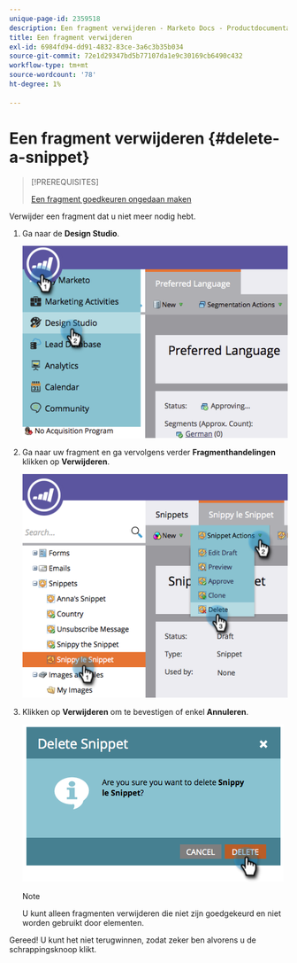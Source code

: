 ```yaml
---
unique-page-id: 2359518
description: Een fragment verwijderen - Marketo Docs - Productdocumentatie
title: Een fragment verwijderen
exl-id: 6984fd94-dd91-4832-83ce-3a6c3b35b034
source-git-commit: 72e1d29347bd5b77107da1e9c30169cb6490c432
workflow-type: tm+mt
source-wordcount: '78'
ht-degree: 1%

---
```


# Een fragment verwijderen {#delete-a-snippet}

>[!PREREQUISITES]
>
>[Een fragment goedkeuren ongedaan maken](/help/marketo/product-docs/personalization/segmentation-and-snippets/snippets/unapprove-a-snippet.md)

Verwijder een fragment dat u niet meer nodig hebt.

1. Ga naar de **Design Studio**.

   ![](assets/image2014-9-16-10-3a43-3a47.png)

1. Ga naar uw fragment en ga vervolgens verder **Fragmenthandelingen** klikken op **Verwijderen**.

   ![](assets/image2014-9-16-10-3a43-3a57.png)

1. Klikken op **Verwijderen** om te bevestigen of enkel **Annuleren**.

   ![](assets/image2014-9-16-10-3a44-3a8.png)

   >[!NOTE]
   >
   >U kunt alleen fragmenten verwijderen die niet zijn goedgekeurd en niet worden gebruikt door elementen.

Gereed! U kunt het niet terugwinnen, zodat zeker ben alvorens u de schrappingsknoop klikt.
